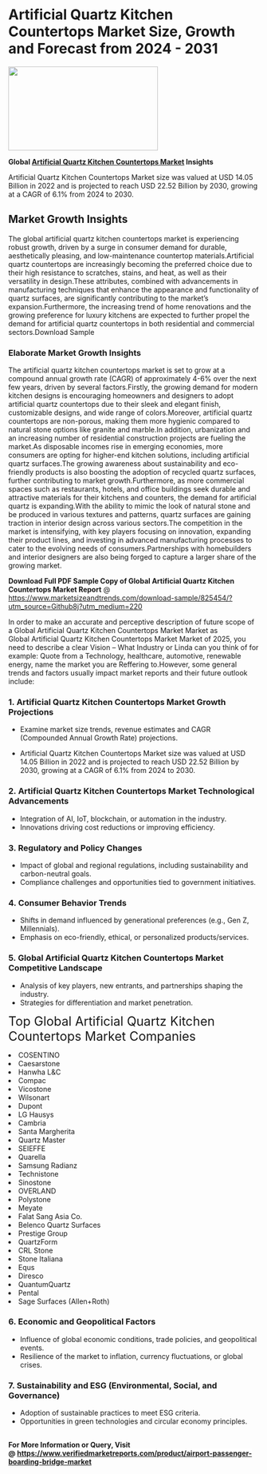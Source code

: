 <H1>Artificial Quartz Kitchen Countertops Market Size, Growth and Forecast from 2024 - 2031</H1><img class="aligncenter size-medium wp-image-584254" src="https://thirdeyenews.in/wp-content/uploads/2024/09/Global-Market-Research-300x168.jpeg" alt="" width="300" height="168" /><p><strong>Global&nbsp;<a href="https://www.marketsizeandtrends.com/download-sample/825454/?utm_source=Github8j?utm_medium=220">Artificial Quartz Kitchen Countertops Market</a> Insights</strong></p><p>Artificial Quartz Kitchen Countertops Market size was valued at USD 14.05 Billion in 2022 and is projected to reach USD 22.52 Billion by 2030, growing at a CAGR of 6.1% from 2024 to 2030.</p><p><h2>Market Growth Insights</h2> The global artificial quartz kitchen countertops market is experiencing robust growth, driven by a surge in consumer demand for durable, aesthetically pleasing, and low-maintenance countertop materials.Artificial quartz countertops are increasingly becoming the preferred choice due to their high resistance to scratches, stains, and heat, as well as their versatility in design.These attributes, combined with advancements in manufacturing techniques that enhance the appearance and functionality of quartz surfaces, are significantly contributing to the market’s expansion.Furthermore, the increasing trend of home renovations and the growing preference for luxury kitchens are expected to further propel the demand for artificial quartz countertops in both residential and commercial sectors.Download Sample <h3>Elaborate Market Growth Insights</h3> The artificial quartz kitchen countertops market is set to grow at a compound annual growth rate (CAGR) of approximately 4-6% over the next few years, driven by several factors.Firstly, the growing demand for modern kitchen designs is encouraging homeowners and designers to adopt artificial quartz countertops due to their sleek and elegant finish, customizable designs, and wide range of colors.Moreover, artificial quartz countertops are non-porous, making them more hygienic compared to natural stone options like granite and marble.In addition, urbanization and an increasing number of residential construction projects are fueling the market.As disposable incomes rise in emerging economies, more consumers are opting for higher-end kitchen solutions, including artificial quartz surfaces.The growing awareness about sustainability and eco-friendly products is also boosting the adoption of recycled quartz surfaces, further contributing to market growth.Furthermore, as more commercial spaces such as restaurants, hotels, and office buildings seek durable and attractive materials for their kitchens and counters, the demand for artificial quartz is expanding.With the ability to mimic the look of natural stone and be produced in various textures and patterns, quartz surfaces are gaining traction in interior design across various sectors.The competition in the market is intensifying, with key players focusing on innovation, expanding their product lines, and investing in advanced manufacturing processes to cater to the evolving needs of consumers.Partnerships with homebuilders and interior designers are also being forged to capture a larger share of the growing market.</p><p><span class=""><strong>Download Full PDF Sample Copy of Global Artificial Quartz Kitchen Countertops Market Report</strong> @ <a href="https://www.marketsizeandtrends.com/download-sample/825454/?utm_source=Github8j?utm_medium=220" target="_blank">https://www.marketsizeandtrends.com/download-sample/825454/?utm_source=Github8j?utm_medium=220</a></span></p><p>In order to make an accurate and perceptive description of future scope of a Global&nbsp;Artificial Quartz Kitchen Countertops Market Market as Global&nbsp;Artificial Quartz Kitchen Countertops Market Market of 2025, you need to describe a clear Vision &ndash; What Industry or Linda can you think of for example: Quote from a Technology, healthcare, automotive, renewable energy, name the market you are Reffering to.However, some general trends and factors usually impact market reports and their future outlook include:</p><h3>1.&nbsp;<strong>Artificial Quartz Kitchen Countertops Market Growth Projections</strong></h3><ul><li>Examine market size trends, revenue estimates and CAGR (Compounded Annual Growth Rate) projections.</li><li><p>Artificial Quartz Kitchen Countertops Market size was valued at USD 14.05 Billion in 2022 and is projected to reach USD 22.52 Billion by 2030, growing at a CAGR of 6.1% from 2024 to 2030.</p></li></ul><h3>2.&nbsp;<strong>Artificial Quartz Kitchen Countertops Market Technological Advancements</strong></h3><ul><li>Integration of AI, IoT, blockchain, or automation in the industry.</li><li>Innovations driving cost reductions or improving efficiency.</li></ul><h3>3.&nbsp;<strong>Regulatory and Policy Changes</strong></h3><ul><li>Impact of global and regional regulations, including sustainability and carbon-neutral goals.</li><li>Compliance challenges and opportunities tied to government initiatives.</li></ul><h3>4.&nbsp;<strong>Consumer Behavior Trends</strong></h3><ul><li>Shifts in demand influenced by generational preferences (e.g., Gen Z, Millennials).</li><li>Emphasis on eco-friendly, ethical, or personalized products/services.</li></ul><h3>5.&nbsp;<strong>Global Artificial Quartz Kitchen Countertops Market Competitive Landscape</strong></h3><ul><li>Analysis of key players, new entrants, and partnerships shaping the industry.</li><li>Strategies for differentiation and market penetration.</li></ul><p data-pm-slice="1 1 []"><span style="color: inherit; font-family: inherit; font-size: 25px;">Top Global Artificial Quartz Kitchen Countertops Market Companies</span></p><div class="" data-test-id=""><p><li>COSENTINO</li><li> Caesarstone</li><li> Hanwha L&C</li><li> Compac</li><li> Vicostone</li><li> Wilsonart</li><li> Dupont</li><li> LG Hausys</li><li> Cambria</li><li> Santa Margherita</li><li> Quartz Master</li><li> SEIEFFE</li><li> Quarella</li><li> Samsung Radianz</li><li> Technistone</li><li> Sinostone</li><li> OVERLAND</li><li> Polystone</li><li> Meyate</li><li> Falat Sang Asia Co.</li><li> Belenco Quartz Surfaces</li><li> Prestige Group</li><li> QuartzForm</li><li> CRL Stone</li><li> Stone Italiana</li><li> Equs</li><li> Diresco</li><li> QuantumQuartz</li><li> Pental</li><li> Sage Surfaces (Allen+Roth)</li></p></div><h3>6.&nbsp;<strong>Economic and Geopolitical Factors</strong></h3><ul><li>Influence of global economic conditions, trade policies, and geopolitical events.</li><li>Resilience of the market to inflation, currency fluctuations, or global crises.</li></ul><h3>7.&nbsp;<strong>Sustainability and ESG (Environmental, Social, and Governance)</strong></h3><ul><li>Adoption of sustainable practices to meet ESG criteria.</li><li>Opportunities in green technologies and circular economy principles.</li></ul><h2><strong style="font-size: 14px;">For More Information or Query, Visit @&nbsp;</strong><a style="background-color: #ffffff; font-size: 14px;" href="https://www.marketsizeandtrends.com/report/artificial-quartz-kitchen-countertops-market/" target="_blank">https://www.verifiedmarketreports.com/product/airport-passenger-boarding-bridge-market</a></h2>